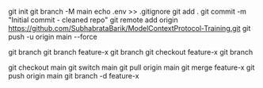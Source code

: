 git init
git branch -M main
echo .env >> .gitignore
git add .
git commit -m "Initial commit - cleaned repo"
git remote add origin https://github.com/SubhabrataBarik/ModelContextProtocol-Training.git
git push -u origin main --force


git branch
git branch feature-x
git branch
git checkout feature-x
git branch

git checkout main
git switch main
git pull origin main
git merge feature-x
git push origin main
git branch -d feature-x

